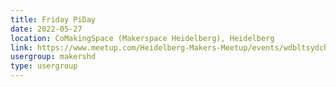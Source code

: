 ```yaml
---
title: Friday PiDay
date: 2022-05-27
location: CoMakingSpace (Makerspace Heidelberg), Heidelberg
link: https://www.meetup.com/Heidelberg-Makers-Meetup/events/wdbltsydchbkc/
usergroup: makershd
type: usergroup
---
```

